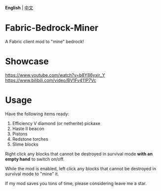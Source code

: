 **English** | [中文](https://github.com/xiaoliyuanpp/Fabric-Bedrock-Miner-Super/blob/main/README_中文.md)

# Fabric-Bedrock-Miner
A Fabric client mod to "mine" bedrock!

# Showcase
https://www.youtube.com/watch?v=b8Y86yxjr_Y  
https://www.bilibili.com/video/BV1Fv411P7Vc

# Usage
Have the following items ready:
1. Efficiency V diamond (or netherite) pickaxe
2. Haste II beacon
3. Pistons
4. Redstone torches
5. Slime blocks

Right click any blocks that cannot be destroyed in survival mode **with an empty hand** to switch on/off.

While the mod is enabled, left click any blocks that cannot be destroyed in survival mode to "mine" it.

If my mod saves you tons of time, please considering leave me a star.
